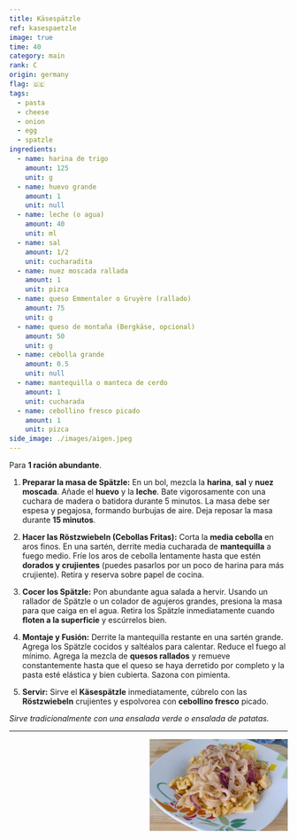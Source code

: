 ```yaml
---
title: Käsespätzle
ref: kasespaetzle
image: true
time: 40
category: main
rank: C
origin: germany
flag: 🇩🇪
tags:
  - pasta
  - cheese
  - onion
  - egg
  - spatzle
ingredients:
  - name: harina de trigo
    amount: 125
    unit: g
  - name: huevo grande
    amount: 1
    unit: null
  - name: leche (o agua)
    amount: 40
    unit: ml
  - name: sal
    amount: 1/2
    unit: cucharadita
  - name: nuez moscada rallada
    amount: 1
    unit: pizca
  - name: queso Emmentaler o Gruyère (rallado)
    amount: 75
    unit: g
  - name: queso de montaña (Bergkäse, opcional)
    amount: 50
    unit: g
  - name: cebolla grande
    amount: 0.5
    unit: null
  - name: mantequilla o manteca de cerdo
    amount: 1
    unit: cucharada
  - name: cebollino fresco picado
    amount: 1
    unit: pizca
side_image: ./images/aigen.jpeg
---
```


Para **1 ración abundante**.

1.  **Preparar la masa de Spätzle:** En un bol, mezcla la **harina**, **sal** y **nuez moscada**. Añade el **huevo** y la **leche**. Bate vigorosamente con una cuchara de madera o batidora durante 5 minutos. La masa debe ser espesa y pegajosa, formando burbujas de aire. Deja reposar la masa durante **15 minutos**.

2.  **Hacer las Röstzwiebeln (Cebollas Fritas):** Corta la **media cebolla** en aros finos. En una sartén, derrite media cucharada de **mantequilla** a fuego medio. Fríe los aros de cebolla lentamente hasta que estén **dorados y crujientes** (puedes pasarlos por un poco de harina para más crujiente). Retira y reserva sobre papel de cocina.

3.  **Cocer los Spätzle:** Pon abundante agua salada a hervir. Usando un rallador de Spätzle o un colador de agujeros grandes, presiona la masa para que caiga en el agua. Retira los Spätzle inmediatamente cuando **floten a la superficie** y escúrrelos bien.

4.  **Montaje y Fusión:** Derrite la mantequilla restante en una sartén grande. Agrega los Spätzle cocidos y saltéalos para calentar. Reduce el fuego al mínimo. Agrega la mezcla de **quesos rallados** y remueve constantemente hasta que el queso se haya derretido por completo y la pasta esté elástica y bien cubierta. Sazona con pimienta.

5.  **Servir:** Sirve el **Käsespätzle** inmediatamente, cúbrelo con las **Röstzwiebeln** crujientes y espolvorea con **cebollino fresco** picado.

_Sirve tradicionalmente con una ensalada verde o ensalada de patatas._

---

<img src="images/kasespaetzle.png" style="width:250px; float:right;"/>
